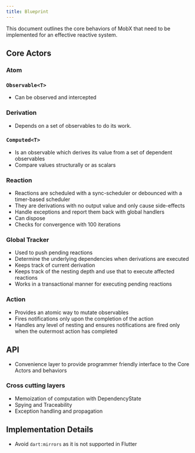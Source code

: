 ```yaml
---
title: Blueprint
---
```


This document outlines the core behaviors of MobX that need to be implemented for an effective reactive system.

## Core Actors

### Atom

### `Observable<T>`

- Can be observed and intercepted

### Derivation

- Depends on a set of observables to do its work.

### `Computed<T>`

- Is an observable which derives its value from a set of dependent observables
- Compare values structurally or as scalars

### Reaction

- Reactions are scheduled with a sync-scheduler or debounced with a timer-based scheduler
- They are derivations with no output value and only cause side-effects
- Handle exceptions and report them back with global handlers
- Can dispose
- Checks for convergence with 100 iterations

### Global Tracker

- Used to push pending reactions
- Determine the underlying dependencies when derivations are executed
- Keeps track of current derivation
- Keeps track of the nesting depth and use that to execute affected reactions
- Works in a transactional manner for executing pending reactions

### Action

- Provides an atomic way to mutate observables
- Fires notifications only upon the completion of the action
- Handles any level of nesting and ensures notifications are fired only when the outermost action has completed

## API

- Convenience layer to provide programmer friendly interface to the Core Actors and behaviors

### Cross cutting layers

- Memoization of computation with DependencyState
- Spying and Traceability
- Exception handling and propagation

## Implementation Details

- Avoid `dart:mirrors` as it is not supported in Flutter
